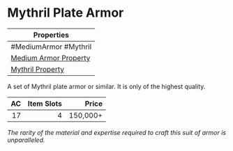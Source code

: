 # Mythril Plate Armor

| Properties                                                                  |
| --------------------------------------------------------------------------- |
| #MediumArmor #Mythril                                                       |
| [Medium Armor Property](../Armor%20Properties/Medium%20Armor%20Property.md) |
| [Mythril Property](../../../Material%20Properties/Mythril%20Property.md)    |
A set of Mythril plate armor or similar. It is only of the highest quality.

|  AC | Item Slots |    Price |
| --: | ---------: | -------: |
|  17 |          4 | 150,000+ |
*The rarity of the material and expertise required to craft this suit of armor is unparalleled.*